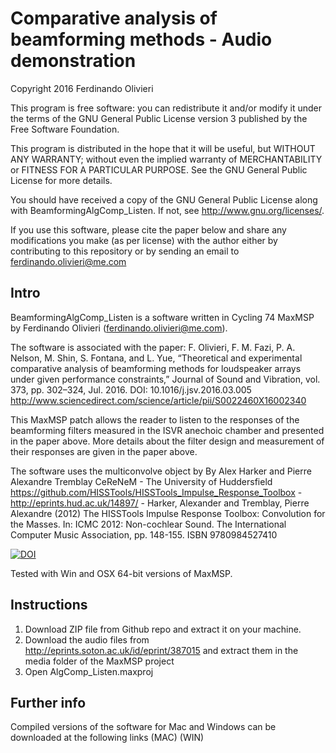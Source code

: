 # Comparative analysis of beamforming methods - Audio demonstration

Copyright 2016 Ferdinando Olivieri

This program is free software: you can redistribute it and/or modify it under the terms of the GNU General Public License version 3 published by the Free Software Foundation. 

This program is distributed in the hope that it will be useful, but WITHOUT ANY WARRANTY; without even the implied warranty of MERCHANTABILITY or FITNESS FOR A PARTICULAR PURPOSE.  See the GNU General Public License for more details.

You should have received a copy of the GNU General Public License along with BeamformingAlgComp_Listen. If not, see <http://www.gnu.org/licenses/>.

If you use this software, please cite the paper below and share any modifications you make (as per license) with the author either by contributing to this repository or by sending an email to ferdinando.olivieri@me.com

## Intro
BeamformingAlgComp_Listen is a software written in Cycling 74 MaxMSP by Ferdinando Olivieri (ferdinando.olivieri@me.com). 

The software is associated with the paper:
F. Olivieri, F. M. Fazi, P. A. Nelson, M. Shin, S. Fontana, and L. Yue, “Theoretical and experimental comparative analysis of beamforming methods for loudspeaker arrays under given performance constraints,” Journal of Sound and Vibration, vol. 373, pp. 302–324, Jul. 2016. DOI: 10.1016/j.jsv.2016.03.005 <http://www.sciencedirect.com/science/article/pii/S0022460X16002340>

This MaxMSP patch allows the reader to listen to the responses of the beamforming filters measured in the ISVR anechoic chamber and presented in the paper above. More details about the filter design and measurement of their responses are given in the paper above.

The software uses the multiconvolve object by By Alex Harker and Pierre Alexandre Tremblay CeReNeM - The University of Huddersfield
https://github.com/HISSTools/HISSTools_Impulse_Response_Toolbox - http://eprints.hud.ac.uk/14897/ - 
Harker, Alexander and Tremblay, Pierre Alexandre (2012) The HISSTools Impulse Response Toolbox: Convolution for the Masses. In: ICMC 2012: Non-cochlear Sound. The International Computer Music Association, pp. 148-155. ISBN 9780984527410

[![DOI](https://zenodo.org/badge/20316/F-Olivieri/BeamformingAlgComp_Listen.svg)](https://zenodo.org/badge/latestdoi/20316/F-Olivieri/BeamformingAlgComp_Listen)

Tested with Win and OSX 64-bit versions of MaxMSP.

## Instructions
1. Download ZIP file from Github repo and extract it on your machine.
2. Download the audio files from http://eprints.soton.ac.uk/id/eprint/387015 and extract them in the media folder of the MaxMSP project
3. Open AlgComp_Listen.maxproj

## Further info
Compiled versions of the software for Mac and Windows can be downloaded at the following links
(MAC)
(WIN)
